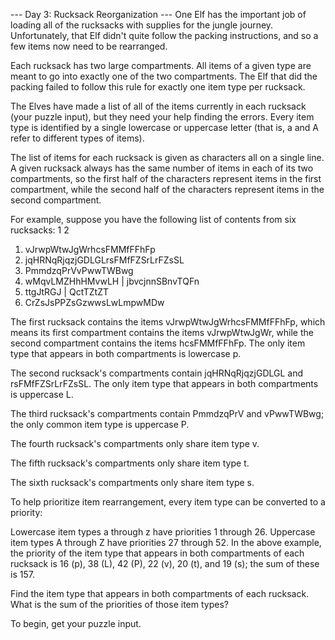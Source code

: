 --- Day 3: Rucksack Reorganization ---
One Elf has the important job of loading all of the rucksacks with supplies for the jungle journey.
Unfortunately, that Elf didn't quite follow the packing instructions, and so a few items now need to be rearranged.

Each rucksack has two large compartments. All items of a given type are meant to go into exactly one of 
the two compartments. The Elf that did the packing failed to follow this rule for exactly one item type 
per rucksack.

The Elves have made a list of all of the items currently in each rucksack (your puzzle input), 
but they need your help finding the errors. Every item type is identified by a single lowercase 
or uppercase letter (that is, a and A refer to different types of items).

The list of items for each rucksack is given as characters all on a single line. 
A given rucksack always has the same number of items in each of its two compartments, 
so the first half of the characters represent items in the first compartment, while the 
second half of the characters represent items in the second compartment.

For example, suppose you have the following list of contents from six rucksacks:
          1            2
1. vJrwpWtwJgWrhcsFMMfFFhFp
2. jqHRNqRjqzjGDLGLrsFMfFZSrLrFZsSL
3. PmmdzqPrVvPwwTWBwg
4. wMqvLMZHhHMvwLH | jbvcjnnSBnvTQFn
5. ttgJtRGJ | QctTZtZT
6. CrZsJsPPZsGzwwsLwLmpwMDw

The first rucksack contains the items vJrwpWtwJgWrhcsFMMfFFhFp, which means its first compartment 
contains the items vJrwpWtwJgWr, while the second compartment contains the items hcsFMMfFFhFp.
The only item type that appears in both compartments is lowercase p.

The second rucksack's compartments contain jqHRNqRjqzjGDLGL and rsFMfFZSrLrFZsSL. 
The only item type that appears in both compartments is uppercase L.

The third rucksack's compartments contain PmmdzqPrV and vPwwTWBwg; the only common item type is uppercase P.

The fourth rucksack's compartments only share item type v.

The fifth rucksack's compartments only share item type t.

The sixth rucksack's compartments only share item type s.

To help prioritize item rearrangement, every item type can be converted to a priority:

Lowercase item types a through z have priorities 1 through 26.
Uppercase item types A through Z have priorities 27 through 52.
In the above example, the priority of the item type that appears in both compartments of each rucksack is 16 (p), 38 (L), 42 (P), 22 (v), 20 (t), and 19 (s); 
the sum of these is 157.

Find the item type that appears in both compartments of each rucksack. What is the sum of the priorities of those item types?

To begin, get your puzzle input.